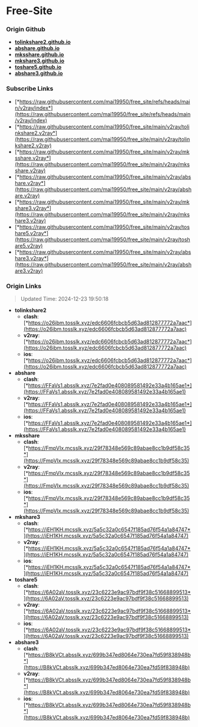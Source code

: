 # Free-Site

### Origin Github

- [**tolinkshare2.github.io**](https://github.com/tolinkshare2/tolinkshare2.github.io)
- [**abshare.github.io**](https://github.com/abshare/abshare.github.io)
- [**mksshare.github.io**](https://github.com/mksshare/mksshare.github.io)
- [**mkshare3.github.io**](https://github.com/mkshare3/mkshare3.github.io)
- [**toshare5.github.io**](https://github.com/toshare5/toshare5.github.io)
- [**abshare3.github.io**](https://github.com/abshare3/abshare3.github.io)

### Subscribe Links

- [*https://raw.githubusercontent.com/mai19950/free_site/refs/heads/main/v2ray/index*](https://raw.githubusercontent.com/mai19950/free_site/refs/heads/main/v2ray/index)
- [*https://raw.githubusercontent.com/mai19950/free_site/main/v2ray/tolinkshare2.v2ray*](https://raw.githubusercontent.com/mai19950/free_site/main/v2ray/tolinkshare2.v2ray)
- [*https://raw.githubusercontent.com/mai19950/free_site/main/v2ray/mksshare.v2ray*](https://raw.githubusercontent.com/mai19950/free_site/main/v2ray/mksshare.v2ray)
- [*https://raw.githubusercontent.com/mai19950/free_site/main/v2ray/abshare.v2ray*](https://raw.githubusercontent.com/mai19950/free_site/main/v2ray/abshare.v2ray)
- [*https://raw.githubusercontent.com/mai19950/free_site/main/v2ray/mkshare3.v2ray*](https://raw.githubusercontent.com/mai19950/free_site/main/v2ray/mkshare3.v2ray)
- [*https://raw.githubusercontent.com/mai19950/free_site/main/v2ray/toshare5.v2ray*](https://raw.githubusercontent.com/mai19950/free_site/main/v2ray/toshare5.v2ray)
- [*https://raw.githubusercontent.com/mai19950/free_site/main/v2ray/abshare3.v2ray*](https://raw.githubusercontent.com/mai19950/free_site/main/v2ray/abshare3.v2ray)

### Origin Links

> Updated Time: 2024-12-23 19:50:18

- **tolinkshare2**
  - **clash**: [*https://o26ibm.tosslk.xyz/edc6606fcbcb5d63ad812877772a7aac*](https://o26ibm.tosslk.xyz/edc6606fcbcb5d63ad812877772a7aac)
  - **v2ray**: [*https://o26ibm.tosslk.xyz/edc6606fcbcb5d63ad812877772a7aac*](https://o26ibm.tosslk.xyz/edc6606fcbcb5d63ad812877772a7aac)
  - **ios**: [*https://o26ibm.tosslk.xyz/edc6606fcbcb5d63ad812877772a7aac*](https://o26ibm.tosslk.xyz/edc6606fcbcb5d63ad812877772a7aac)
- **abshare**
  - **clash**: [*https://FFaVs1.absslk.xyz/7e2fad0e408089581492e33a4b165ae1*](https://FFaVs1.absslk.xyz/7e2fad0e408089581492e33a4b165ae1)
  - **v2ray**: [*https://FFaVs1.absslk.xyz/7e2fad0e408089581492e33a4b165ae1*](https://FFaVs1.absslk.xyz/7e2fad0e408089581492e33a4b165ae1)
  - **ios**: [*https://FFaVs1.absslk.xyz/7e2fad0e408089581492e33a4b165ae1*](https://FFaVs1.absslk.xyz/7e2fad0e408089581492e33a4b165ae1)
- **mksshare**
  - **clash**: [*https://FmpVIx.mcsslk.xyz/29f78348e569c89abae8cc1b9df58c35*](https://FmpVIx.mcsslk.xyz/29f78348e569c89abae8cc1b9df58c35)
  - **v2ray**: [*https://FmpVIx.mcsslk.xyz/29f78348e569c89abae8cc1b9df58c35*](https://FmpVIx.mcsslk.xyz/29f78348e569c89abae8cc1b9df58c35)
  - **ios**: [*https://FmpVIx.mcsslk.xyz/29f78348e569c89abae8cc1b9df58c35*](https://FmpVIx.mcsslk.xyz/29f78348e569c89abae8cc1b9df58c35)
- **mkshare3**
  - **clash**: [*https://iEH1KH.mcsslk.xyz/5a5c32a0c6547f185ad76f54a1a84747*](https://iEH1KH.mcsslk.xyz/5a5c32a0c6547f185ad76f54a1a84747)
  - **v2ray**: [*https://iEH1KH.mcsslk.xyz/5a5c32a0c6547f185ad76f54a1a84747*](https://iEH1KH.mcsslk.xyz/5a5c32a0c6547f185ad76f54a1a84747)
  - **ios**: [*https://iEH1KH.mcsslk.xyz/5a5c32a0c6547f185ad76f54a1a84747*](https://iEH1KH.mcsslk.xyz/5a5c32a0c6547f185ad76f54a1a84747)
- **toshare5**
  - **clash**: [*https://6A02aV.tosslk.xyz/23c6223e9ac97bdf9f38c51668899513*](https://6A02aV.tosslk.xyz/23c6223e9ac97bdf9f38c51668899513)
  - **v2ray**: [*https://6A02aV.tosslk.xyz/23c6223e9ac97bdf9f38c51668899513*](https://6A02aV.tosslk.xyz/23c6223e9ac97bdf9f38c51668899513)
  - **ios**: [*https://6A02aV.tosslk.xyz/23c6223e9ac97bdf9f38c51668899513*](https://6A02aV.tosslk.xyz/23c6223e9ac97bdf9f38c51668899513)
- **abshare3**
  - **clash**: [*https://B8kVCt.absslk.xyz/699b347ed8064e730ea7fd59f838948b*](https://B8kVCt.absslk.xyz/699b347ed8064e730ea7fd59f838948b)
  - **v2ray**: [*https://B8kVCt.absslk.xyz/699b347ed8064e730ea7fd59f838948b*](https://B8kVCt.absslk.xyz/699b347ed8064e730ea7fd59f838948b)
  - **ios**: [*https://B8kVCt.absslk.xyz/699b347ed8064e730ea7fd59f838948b*](https://B8kVCt.absslk.xyz/699b347ed8064e730ea7fd59f838948b)

